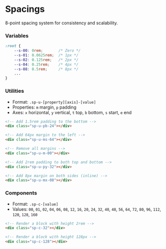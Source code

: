 # Spacings
8-point spacing system for consistency and scalability.

### Variables
```css
:root {
    --s-00: 0rem;       /* Zero */
    --s-01: 0.0625rem;  /* 1px */
    --s-02: 0.125rem;   /* 2px */
    --s-04: 0.25rem;    /* 4px */
    --s-08: 0.5rem;     /* 8px */
    ...
}
```

### Utilities
- Format: `.sp-u-[property][axis]-[value]`
- Properties: `m` margin, `p` padding
- Axes: `x` horizontal, `y` vertical, `t` top, `b` bottom, `s` start, `e` end

```html
<!-- Add 1.5rem padding to the bottom -->
<div class="sp-u-pb-24"></div>

<!-- Add 64px margin to the left -->
<div class="sp-u-ms-64"></div>

<!-- Remove all margins -->
<div class="sp-u-m-00"></div>

<!-- Add 2rem padding to both top and bottom -->
<div class="sp-u-py-32"></div>

<!-- Add 8px margin on both sides (inline) -->
<div class="sp-u-mx-08"></div>
```

### Components
- Format: `.sp-c-[value]`
- Values: `00`, `01`, `02`, `04`, `06`, `08`, `12`, `16`, `20`, `24`, `32`, `40`, `48`, `56`, `64`, `72`, `80`, `96`, `112`, `120`, `128`, `160` 

```html
<!-- Render a block with height 2rem -->
<div class="sp-c-32"></div>

<!-- Render a block with height 128px -->
<div class="sp-c-128"></div>
```
